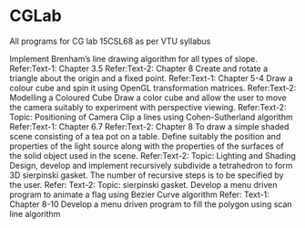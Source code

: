 # CGLab

All programs for CG lab 15CSL68 as per VTU syllabus

Implement Brenham’s line drawing algorithm for all types of slope. Refer:Text-1: Chapter 3.5 Refer:Text-2: Chapter 8
Create and rotate a triangle about the origin and a fixed point. Refer:Text-1: Chapter 5-4
Draw a colour cube and spin it using OpenGL transformation matrices. Refer:Text-2: Modelling a Coloured Cube
Draw a color cube and allow the user to move the camera suitably to experiment with perspective viewing. Refer:Text-2: Topic: Positioning of Camera
Clip a lines using Cohen-Sutherland algorithm Refer:Text-1: Chapter 6.7 Refer:Text-2: Chapter 8
To draw a simple shaded scene consisting of a tea pot on a table. Define suitably the position and properties of the light source along with the properties of the surfaces of the solid object used in the scene. Refer:Text-2: Topic: Lighting and Shading
Design, develop and implement recursively subdivide a tetrahedron to form 3D sierpinski gasket. The number of recursive steps is to be specified by the user. Refer: Text-2: Topic: sierpinski gasket.
Develop a menu driven program to animate a flag using Bezier Curve algorithm Refer: Text-1: Chapter 8-10
Develop a menu driven program to fill the polygon using scan line algorithm

